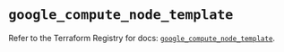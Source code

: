 # `google_compute_node_template`

Refer to the Terraform Registry for docs: [`google_compute_node_template`](https://registry.terraform.io/providers/hashicorp/google/5.22.0/docs/resources/compute_node_template).
